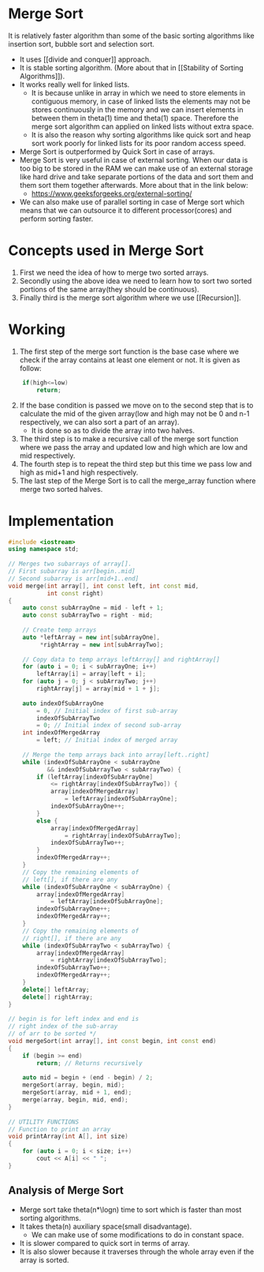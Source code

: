 # Merge Sort 

It is relatively faster algorithm than some of the basic sorting algorithms like insertion sort, bubble sort and selection sort.
- It uses [[divide and conquer]] approach.
- It is stable sorting algorithm. (More about that in [[Stability of Sorting Algorithms]]). 
- It works really well for linked lists.
	- It is because unlike in array in which we need to store elements in contiguous memory, in case of linked lists the elements may not be stores continuously in the memory and we can insert elements in between them in theta(1) time and theta(1) space. Therefore the merge sort algorithm can applied on linked lists without extra space.
	- It is also the reason why sorting algorithms like quick sort and heap sort work poorly for linked lists for its poor random access speed.
- Merge Sort is outperformed by Quick Sort in case of arrays.
- Merge Sort is very useful in case of external sorting. When our data is too big to be stored in the RAM we can make use of an external storage like hard drive and take separate portions of the data and sort them and them sort them together afterwards. More about that in the link below:
	- https://www.geeksforgeeks.org/external-sorting/
- We can also make use of parallel sorting in case of Merge sort which means that we can outsource it to different processor(cores) and perform sorting faster.

# Concepts used in Merge Sort

1. First we need the idea of how to merge two sorted arrays.
2. Secondly using the above idea we need to learn how to sort two sorted portions of the same array(they should be continuous).
3. Finally third is the merge sort algorithm where we use [[Recursion]].

# Working

1. The first step of the merge sort function is the base case where we check if the array contains at least one element or not. It is given as follow:
```c++
	if(high<=low)
		return;
```

2. If the base condition is passed we move on to the second step that is to calculate the mid of the given array(low and high may not be 0 and n-1 respectively, we can also sort a part of an array).
	- It is done so as to divide the array into two halves.
1. The third step is to make a recursive call of the merge sort function where we pass the array and updated low and high which are low and mid respectively.
2. The fourth step is to repeat the third step but this time we pass low and high as mid+1 and high respectively.
3. The last step of the Merge Sort is to call the merge_array function where merge two sorted halves.

# Implementation 

```c++
#include <iostream>
using namespace std;
 
// Merges two subarrays of array[].
// First subarray is arr[begin..mid]
// Second subarray is arr[mid+1..end]
void merge(int array[], int const left, int const mid,
           int const right)
{
    auto const subArrayOne = mid - left + 1;
    auto const subArrayTwo = right - mid;
 
    // Create temp arrays
    auto *leftArray = new int[subArrayOne],
         *rightArray = new int[subArrayTwo];
 
    // Copy data to temp arrays leftArray[] and rightArray[]
    for (auto i = 0; i < subArrayOne; i++)
        leftArray[i] = array[left + i];
    for (auto j = 0; j < subArrayTwo; j++)
        rightArray[j] = array[mid + 1 + j];
 
    auto indexOfSubArrayOne
        = 0, // Initial index of first sub-array
        indexOfSubArrayTwo
        = 0; // Initial index of second sub-array
    int indexOfMergedArray
        = left; // Initial index of merged array
 
    // Merge the temp arrays back into array[left..right]
    while (indexOfSubArrayOne < subArrayOne
           && indexOfSubArrayTwo < subArrayTwo) {
        if (leftArray[indexOfSubArrayOne]
            <= rightArray[indexOfSubArrayTwo]) {
            array[indexOfMergedArray]
                = leftArray[indexOfSubArrayOne];
            indexOfSubArrayOne++;
        }
        else {
            array[indexOfMergedArray]
                = rightArray[indexOfSubArrayTwo];
            indexOfSubArrayTwo++;
        }
        indexOfMergedArray++;
    }
    // Copy the remaining elements of
    // left[], if there are any
    while (indexOfSubArrayOne < subArrayOne) {
        array[indexOfMergedArray]
            = leftArray[indexOfSubArrayOne];
        indexOfSubArrayOne++;
        indexOfMergedArray++;
    }
    // Copy the remaining elements of
    // right[], if there are any
    while (indexOfSubArrayTwo < subArrayTwo) {
        array[indexOfMergedArray]
            = rightArray[indexOfSubArrayTwo];
        indexOfSubArrayTwo++;
        indexOfMergedArray++;
    }
    delete[] leftArray;
    delete[] rightArray;
}
 
// begin is for left index and end is
// right index of the sub-array
// of arr to be sorted */
void mergeSort(int array[], int const begin, int const end)
{
    if (begin >= end)
        return; // Returns recursively
 
    auto mid = begin + (end - begin) / 2;
    mergeSort(array, begin, mid);
    mergeSort(array, mid + 1, end);
    merge(array, begin, mid, end);
}
 
// UTILITY FUNCTIONS
// Function to print an array
void printArray(int A[], int size)
{
    for (auto i = 0; i < size; i++)
        cout << A[i] << " ";
}
```

## Analysis of Merge Sort

- Merge sort take theta(n*\logn) time to sort which is faster than most sorting algorithms.
- It takes theta(n) auxiliary space(small disadvantage).
	- We can make use of some modifications to do in constant space.
- It is slower compared to quick sort in terms of array.
- It is also slower because it traverses through the whole array even if the array is sorted.